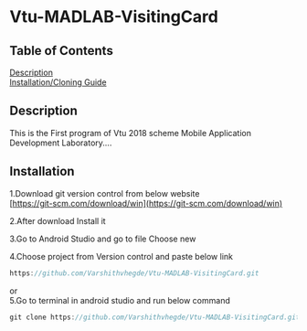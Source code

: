 # Vtu-MADLAB-VisitingCard

## Table of Contents  
[Description](#description)  
[Installation/Cloning Guide](#Installation)  
  
<a name="headers"/>


## Description
This is the First program of Vtu 2018 scheme Mobile Application Development Laboratory....

## Installation

1.Download git version control from below website  
[https://git-scm.com/download/win](https://git-scm.com/download/win)

2.After download Install it  
  
3.Go to Android Studio and go to file Choose new  
  
4.Choose project from Version control and paste below link  
```js
https://github.com/Varshithvhegde/Vtu-MADLAB-VisitingCard.git
```  
or  
5.Go to terminal in android studio and run below command  
```js
git clone https://github.com/Varshithvhegde/Vtu-MADLAB-VisitingCard.git
```
